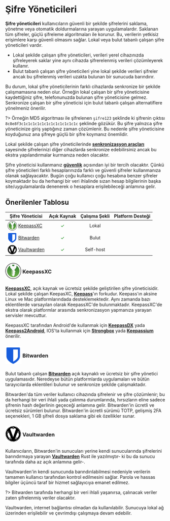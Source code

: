 <!-- NOTLAR 
 - Bu kategoride lokal ve bulut tabanlı şifre yöneticileri ayrı ayrı eklenebilir- tek bir tabloda belirtilebilir ancak lokal ve bulut tabanlı şifre yöneticilerinin farkı anlatılmalıdır. 
 - Tablo eklemeyi unutmayın 
 - Uygun görseller eklemeyi unutmayın.
 - İçerik kuralları ve ekleme yapmak sayfalarını ziyaret edebilirsiniz -->

# Şifre Yöneticileri

**Şifre yöneticileri** kullanıcıların güvenli bir şekilde şifrelerini saklama, yönetme veya otomatik doldurmalarına yarayan uygulamalardır. Saklanan tüm şifreler, güçlü şifreleme algoritmaları ile korunur. Bu, verilerin yetkisiz erişimlere karşı güvenli olmasını sağlar. Lokal veya bulut tabanlı çalışan şifre yöneticileri vardır.

* Lokal şekilde çalışan şifre yöneticileri, verileri yerel cihazınızda şifreleyerek saklar yine aynı cihazda şifrerelenmiş verileri çözümleyerek kullanır.
* Bulut tabanlı çalışan şifre yöneticileri yine lokal şekilde verileri şifreler ancak bu şifrelenmiş verileri uzakta bulunan bir sunucuda barındırır.

Bu durum, lokal şifre yöneticilerinin farklı cihazlarda senkronize bir şekilde çalışmamasına neden olur. Örneğin lokal çalışan bir şifre yöneticisine kaydettiğiniz şifre, telefonunuzda bulunan şifre yöneticisine gelmez. Senkronize çalışan bir şifre yöneticisi için bulut tabanlı çalışan alternatiflere yönelmeniz önerilir.

?> Örneğin MD5 algoritması ile şifrelenen `şifre123` şeklinde ki şifrenin çıktısı `8c8e8f3c1c1c1c1c1c1c1c1c1c1c1c1c` şeklinde gözükür. Bu şifre yalnızca şifre yöneticinize giriş yaptığınız zaman çözümlenir. Bu nedenle şifre yöneticisine koyduğunuz ana şifreye
güçlü bir şifre koymanız önemlidir.

Lokal şekilde çalışan şifre yöneticilerinde [**senkronizasyon araçları**](https://guvendekal.org/#/senkronizasyon) sayesinde şifrelerinizi diğer cihazlarda senkronize edebilirsiniz ancak bu ekstra yapılandırmalar kurmanıza neden olacaktır.

Şifre yöneticisi kullanmanız [**güvenlik**](https://guvendekal.org/#/guvenlik) açısından iyi bir tercih olacaktır. Çünkü şifre yöneticileri farklı hesaplarınızda farklı ve güvenli şifreler kullanmanıza olanak sağlayacaktır. Bugün çoğu kullanıcı çoğu hesabına benzer şifreler koymaktadır bu da herhangi bir veri ihlalinde sızan hesap bilgilerinin başka site/uygulamalarda denenerek o hesaplara erişilebileceği anlamına gelir.

## Önerilenler Tablosu

| Şifre Yöneticisi | Açık Kaynak | Çalışma Şekli         | Platform Desteği         |
|-------------------|:-------------:|:-----------------------:|:--------------------------:|
| <img src="docs/images/keepassxc.png" alt="KeepassXC" style="width: 30px; height: 30px; vertical-align: middle; display: inline-block;"> <span style="vertical-align: middle; display: inline-block;"> [KeepassXC](https://keepassxc.org/) </span> | <span style="color: green;">✓</span>        | Lokal                 | <i class="fa-solid fa-globe"></i> <i class="fa-brands fa-windows"></i> <i class="fa-brands fa-apple"></i> <i class="fa-brands fa-linux"></i> |
| <img src="docs/images/bitwarden.png" alt="Bitwarden" style="width: 30px; height: auto; vertical-align: middle; display: inline-block;"> <span style="vertical-align: middle; display: inline-block;"> [Bitwarden](https://bitwarden.com/) </span> | <span style="color: green;">✓</span>        | Bulut                 | <i class="fa-solid fa-globe"></i> <i class="fa-brands fa-windows"></i> <i class="fa-brands fa-apple"></i> <i class="fa-brands fa-linux"></i> <i class="fa-brands fa-android"></i> <i class="fa-brands fa-app-store-ios"></i> |
| <img src="docs/images/vaultwarden.png" alt="Vaultwarden" style="width: 30px; height: 30px; vertical-align: middle; display: inline-block;"> <span style="vertical-align: middle; display: inline-block;"> [Vaultwarden](https://github.com/dani-garcia/vaultwarden ) </span> | <span style="color: green;">✓</span>        | Self-host             | <i class="fa-brands fa-windows"></i> <i class="fa-brands fa-apple"></i> <i class="fa-brands fa-linux"></i> <i class="fa-brands fa-android"></i> <i class="fa-brands fa-app-store-ios"></i> |

### <span style="display: inline-block; vertical-align: middle;"><img src="docs/images/keepassxc.png" alt="KeepassXC" style="width: 50px; height: auto;"> </span> <span style="display: inline-block; vertical-align: middle;"> KeepassXC

[**KeepassXC**](https://keepassxc.org/), açık kaynak ve ücretsiz şekilde geliştirilen şifre yöneticisidir. Lokal şekilde çalışan KeepasXC, [**Keepass**](https://keepass.info/)'ın forkudur. Keepass'ın aksine Linux ve Mac platformlarındada desteklemektedir. Aynı zamanda bazı eklentilerde varsayılan olarak KeepassXC'de bulunmaktadır. KeepassXC'de ekstra olarak platformlar arasında senkronizasyon yapmanıza yarayan servisler mevcuttur.

KeepassXC tarafından Android'de kullanmak için [**KeepassDX**](https://play.google.com/store/apps/details?id=com.kunzisoft.keepass.free) yada [**Keepass2Android**](https://play.google.com/store/apps/details?id=keepass2android.keepass2android), IOS'ta kullanmak için [**Strongbox**](https://apps.apple.com/us/app/strongbox-password-manager/id897283731) yada [**Keepassium**](https://apps.apple.com/us/app/keepassium-keepass-passwords/id1435127111) önerilir.

### <span style="display: inline-block; vertical-align: middle;"><img src="docs/images/bitwarden.png" alt="Bitwarden" style="width: 50px; height: auto;"> </span> <span style="display: inline-block; vertical-align: middle;"> Bitwarden

Bulut tabanlı çalışan [**Bitwarden**](https://bitwarden.com/) açık kaynaklı ve ücretsiz bir şifre yönetici uygulamasıdır. Neredeyse bütün platformlarda uygulamaları ve bütün tarayıcılarda eklentileri bulunur ve senkronize şekilde çalışmaktadır.

Bitwarden'da tüm veriler kullanıcı cihazında şifrelenir ve şifre çözümlenir; bu da herhangi bir veri ihlali yada çalınma durumlarında, hırsızların eline sadece şifrenin hash değerlinin geçeceği anlamına gelir. Bitwarden'in ücretli ve ücretsiz sürümleri bulunur. Bitwarden'in ücretli sürümü TOTP, gelişmiş 2FA seçenekleri, 1 GB şifreli dosya saklama gibi ek özellikler sunar.

### <span style="display: inline-block; vertical-align: middle;"><img src="docs/images/vaultwarden.png" alt="Vaultwarden" style="width: 50px; height: auto;"> </span> <span style="display: inline-block; vertical-align: middle;"> Vaultwarden

Kullanıcıların, Bitwarden'in sunucuları yerine kendi sunucularında şifrelerini barındırmaya yarayan [**Vaultwarden**](https://github.com/dani-garcia/vaultwarden) Rust ile yazılmıştır- ki bu da sunucu tarafında daha az açık anlamına gelir-.

Vaultwarden'in kendi sunucunda barındırılabilmesi nedeniyle verilerin tamamen kullanıcı tarafından kontrol edilmesini sağlar. Parola ve hassas bilgiler üçüncü taraf bir hizmet sağlayıcıya emanet edilmez.

?> Bitwarden tarafında herhangi bir veri ihlali yaşanırsa, çalınacak veriler zaten şifrelenmiş veriler olacaktır.

Vaultwarden, internet bağlantısı olmadan da kullanılabilir. Sunucuya lokal ağ üzerinden erişilebilir ve çevrimdışı çalışmaya devam edebilir.
